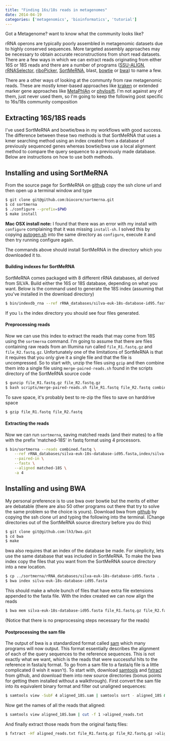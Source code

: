```yaml
---
title: "Finding 16s/18s reads in metagenomes"
date: 2014-04-19
categories: ['metagenomics', 'bioinformatics', 'tutorial']
---
```

Got a Metagenome? want to know what the community looks like?
<!-- more -->
rRNA operons are typically poorly assembled in metagenomic datasets due to
highly conserved sequences.  More targeted assembly approaches may be necessary
to obtain accurate reconstructions from short read datasets. There are a few
ways in which we can extract reads originating from either 16S or 18S reads and
there are a number of programs ([SSU-ALIGN](http://selab.janelia.org/software/ssu-align/),
[rRNASelector](http://www.ncbi.nlm.nih.gov/pubmed/21887657),
[riboPicker](http://ribopicker.sourceforge.net/),
[SortMeRNA](http://bioinfo.lifl.fr/RNA/sortmerna/),
blast, [bowtie](http://bowtie-bio.sourceforge.net/bowtie2/index.shtml) or [bwa](https://github.com/lh3/bwa)) to name a few.

There are a other ways of looking at the communty from raw metagenomic
reads. These are mostly kmer-based approaches like
[kraken](http://ccb.jhu.edu/software/kraken/) or extended marker gene
approaches like
[MetaPhlAn](http://huttenhower.sph.harvard.edu/metaphlan) or
[phylosift](http://phylosift.wordpress.com/). I'm not against any of
them, just never used them, so I'm going to keep the following post
specific to 16s/18s community composition

## Extracting 16S/18S reads
I've used SortMeRNA and bowtie/bwa in my workflows with good success. The
difference between these two methods is that SortMeRNA that uses a kmer
searching method using an index created from a database of previously sequenced
genes whereas bowtie/bwa use a local alignment method to compare the query sequence to
a previously made database. Below are instructions on how to use both methods.

## Installing and using SortMeRNA
From the source page for SortMeRNA on [github](https://github.com/biocore/sortmerna)
copy the ssh clone url and then open up a terminal window and type
```bash
$ git clone git@github.com:biocore/sortmerna.git
$ cd sortmerna
$ ./configure --prefix=$PWD
$ make install
```
**Mac OSX install note:** I found that there was an error with my install
with `configure` complaining that it was missing `install-sh`. I solved this by
copying [autogen.sh](http://sourceforge.net/projects/buildconf/) into the same
directory as `configure`, execute it and then try running configure again.

The commands above should install SortMeRNA in the directory which you downloaded
it to.
#### Building indexes for SortMeRNA
SortMeRNA comes packaged with 8 different rRNA databases, all derived from SILVA.
Build either the 16S or 18S database, depending on what you want. Below is the
command used to generate the 18S index (assuming that you've installed in the
download directory)

```bash
$ bin/indexdb_rna --ref rRNA_databases/silva-euk-18s-database-id95.fasta,index/silva-euk-18s-database-id95 --sensitive
```

If you `ls` the index directory you should see four files generated.
#### Preprocessing reads
Now we can use this index to extract the reads that may come from 18S using the
`sortmerna` command. I'm going to assume that there are files containing raw
reads from an Illumina run called `file_R1.fastq.gz` and `file_R2.fastq.gz`.
Unfortunately one of the limitations of SortMeRNA is that it requires that you
only give it a single file and that the file is uncompressed. So to start with,
unzip the files using `gzip` and then combine them into a single file using
`merge-paired-reads.sh` found in the scripts directory of the SortMeRNA source
code

```bash
$ gunzip file_R1.fastq.gz file_R2.fastq.gz
$ bash scripts/merge-paired-reads.sh file_R1.fastq file_R2.fastq combined.fastq
```

To save space, it's probably best to re-zip the files to save on harddrive space

```bash
$ gzip file_R1.fastq file_R2.fastq
```

#### Extracting the reads
Now we can run `sortmerna`, saving matched reads (and their mates) to a file
with the prefix 'matched-18S' in fastq format using 4 processors.

```bash
$ bin/sortmerna --reads combined.fastq \
    --ref rRNA_databases/silva-euk-18s-database-id95.fasta,index/silva-euk-18s-database-id95 \
    --paired-in \
    --fastx \
    --aligned matched-18S \
    -a 4
```

## Installing and using BWA
My personal preference is to use bwa over bowtie but the merits of either are
debatable (there are also 50 other programs out there that try to solve the same
problem so the choice is yours). Download bwa from [github](https://github.com/lh3/bwa)
by copying the ssh clone url and typing the following into the terminal. (Change
directories out of the SortMeRNA source directory before you do this)

```bash
$ git clone git@github.com:lh3/bwa.git
$ cd bwa
$ make
```

bwa also requires that an index of the database be made. For simplicity, lets
use the same database that was included in SortMeRNA. To make the bwa index
copy the files that you want from the SortMeRNA source directory into a new
location.

```bash
$ cp ../sortmerna/rRNA_databases/silva-euk-18s-database-id95.fasta .
$ bwa index silva-euk-18s-database-id95.fasta
```

This should make a whole bunch of files that have extra file extensions appended
to the fasta file. With the index created we can now align the reads

```bash
$ bwa mem silva-euk-18s-database-id95.fasta file_R1.fastq.gz file_R2.fastq.gz > aligned_18S.sam
```
(Notice that there is no preprocessing steps necessary for the reads)
#### Postprocessing the sam file
The output of bwa is a standardized format called [sam](http://samtools.github.io/hts-specs/SAMv1.pdf)
which many programs will now output. This format essentially describes the
alignment of each of the query sequences to the reference sequences. This is
not exactly what we want, which is the reads that were successful hits to the
reference in fasta/q format. To go from a sam file to a fasta/q file is a little
complicated (I wish it wasn't). To start with, download [samtools](https://github.com/samtools/samtools)
and [fxtract](https://github.com/ctSkennerton/fxtract) from github, and download
them into new source directories (bonus points for getting them installed without
a walkthrough). First convert the sam file into its equivalent binary format and
filter out unaligned sequences:

```bash
$ samtools view -SubF 4 aligned_18S.sam | samtools sort - aligned_18S && samtools index aligned_18S.bam
```

Now get the names of all the reads that aligned:

```bash
$ samtools view aligned_18S.bam | cut -f 1 >aligned_reads.txt
```

And finally extract those reads from the original fastq files:

```bash
$ fxtract -Hf aligned_reads.txt file_R1.fastq.gz file_R2.fastq.gz >aligned_reads.fastq
```
